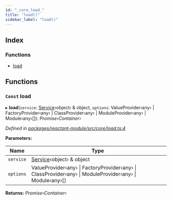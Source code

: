 ```yaml
---
id: "_core_load_"
title: "load()"
sidebar_label: "load()"
---
```


## Index

### Functions

* [load](_core_load_.md#const-load)

## Functions

### `Const` load

▸ **load**(`service`: [Service](../interfaces/_interfaces_.service.md)‹object› & object, `options`: ValueProvider‹any› | FactoryProvider‹any› | ClassProvider‹any› | ModuleProvider‹any› | Module‹any›[]): *Promise‹Container›*

*Defined in [packages/reactant-module/src/core/load.ts:4](https://github.com/unadlib/reactant/blob/3ea14604/packages/reactant-module/src/core/load.ts#L4)*

**Parameters:**

Name | Type |
------ | ------ |
`service` | [Service](../interfaces/_interfaces_.service.md)‹object› & object |
`options` | ValueProvider‹any› &#124; FactoryProvider‹any› &#124; ClassProvider‹any› &#124; ModuleProvider‹any› &#124; Module‹any›[] |

**Returns:** *Promise‹Container›*
